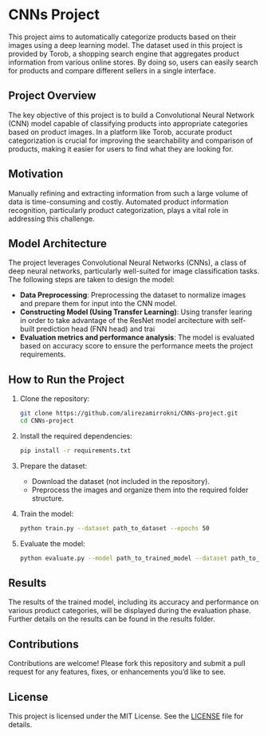 # CNNs Project

This project aims to automatically categorize products based on their images using a deep learning model. The dataset used in this project is provided by Torob, a shopping search engine that aggregates product information from various online stores. By doing so, users can easily search for products and compare different sellers in a single interface.

## Project Overview

The key objective of this project is to build a Convolutional Neural Network (CNN) model capable of classifying products into appropriate categories based on product images. In a platform like Torob, accurate product categorization is crucial for improving the searchability and comparison of products, making it easier for users to find what they are looking for.

## Motivation

Manually refining and extracting information from such a large volume of data is time-consuming and costly. Automated product information recognition, particularly product categorization, plays a vital role in addressing this challenge.

## Model Architecture

The project leverages Convolutional Neural Networks (CNNs), a class of deep neural networks, particularly well-suited for image classification tasks. The following steps are taken to design the model:
- **Data Preprocessing**: Preprocessing the dataset to normalize images and prepare them for input into the CNN model.
- **Constructing Model (Using Transfer Learning)**: Using transfer learing in order to take advantage of the ResNet model arcitecture with self-built prediction head (FNN head) and trai
- **Evaluation metrics and performance analysis**: The model is evaluated based on accuracy score to ensure the performance meets the project requirements.

## How to Run the Project

1. Clone the repository:
    ```bash
    git clone https://github.com/alirezamirrokni/CNNs-project.git
    cd CNNs-project
    ```

2. Install the required dependencies:
    ```bash
    pip install -r requirements.txt
    ```

3. Prepare the dataset:
    - Download the dataset (not included in the repository).
    - Preprocess the images and organize them into the required folder structure.

4. Train the model:
    ```bash
    python train.py --dataset path_to_dataset --epochs 50
    ```

5. Evaluate the model:
    ```bash
    python evaluate.py --model path_to_trained_model --dataset path_to_validation_dataset
    ```

## Results

The results of the trained model, including its accuracy and performance on various product categories, will be displayed during the evaluation phase. Further details on the results can be found in the results folder.

## Contributions

Contributions are welcome! Please fork this repository and submit a pull request for any features, fixes, or enhancements you’d like to see.

## License

This project is licensed under the MIT License. See the [LICENSE](LICENSE) file for details.
